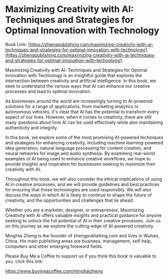 # Maximizing Creativity with AI: Techniques and Strategies for Optimal Innovation with Technology

Book Link: [https://zhengpublishing.com/maximizing-creativity-with-ai-techniques-and-strategies-for-optimal-innovation-with-technology/](https://zhengpublishing.com/maximizing-creativity-with-ai-techniques-and-strategies-for-optimal-innovation-with-technology/)

Maximizing Creativity with AI: Techniques and Strategies for Optimal Innovation with Technology is an insightful guide that explores the intersection between creativity and artificial intelligence. In this book, we seek to understand the various ways that AI can enhance our creative processes and lead to optimal innovation.

As businesses around the world are increasingly turning to AI-powered solutions for a range of applications, from marketing analytics to autonomous vehicles, it's clear that AI has the potential to transform every aspect of our lives. However, when it comes to creativity, there are still many questions about how AI can be used effectively while also maintaining authenticity and integrity.

In this book, we explore some of the most promising AI-powered techniques and strategies for enhancing creativity, including machine learning-powered idea generation, natural language processing for content creation, and neural networks for image and audio synthesis. By examining real-world examples of AI being used to enhance creative workflows, we hope to provide insights and inspiration for businesses seeking to maximize their creativity with AI.

Throughout this book, we will also consider the ethical implications of using AI in creative processes, and we will provide guidelines and best practices for ensuring that these technologies are used responsibly. We will also discuss the ways in which AI is likely to continue to shape the future of creativity, and the opportunities and challenges that lie ahead.

Whether you are a marketer, designer, or entrepreneur, Maximizing Creativity with AI offers valuable insights and practical guidance for anyone seeking to unlock the full potential of AI in their creative processes. Join us on this journey as we explore the cutting-edge of AI-powered creativity.

MingHai Zheng is the founder of zhengpublishing.com and lives in Wuhan, China. His main publishing areas are business, management, self-help, computers and other emerging foreword fields.

Please Buy Me a Coffee to support us if you think this book is valuable to you. click this link:

https://www.buymeacoffee.com/minghaizheng
